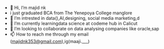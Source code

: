 - 👋 Hi, I’m majid nk
- i just graduated BCA from The Yenepoya College manglore 
- 👀 I’m intrested in data(),AI,designing, social media marketing,d
- 🌱 I’m currently learningdata science at codeme hub in Calicut 
- 💞️ I’m looking to collaborate on data analysing companies like oracle,sap
- 📫 How to reach me through my email (majidnk353@gmail.com),ig(maaji.___)



